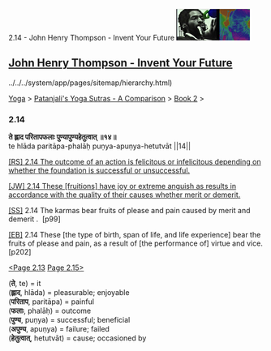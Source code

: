 2.14 - John Henry Thompson - Invent Your Future [![John Henry Thompson - Invent Your Future](../../../_/rsrc/1329567069254/config/customLogo.gif-revision=6.png)](../../../index.html)

[John Henry Thompson - Invent Your Future](../../../index.html)
---------------------------------------------------------------

../../../system/app/pages/sitemap/hierarchy.html)
    

[Yoga](../../../yoga.html)‎ > ‎[Patanjali's Yoga Sutras - A Comparison](../../patanjani.html)‎ > ‎[Book 2](../book-2.html)‎ > ‎

### 2.14

**ते ह्लाद परितापफलाः पुण्यापुण्यहेतुत्वात् ॥१४॥**  
te hlāda paritāpa-phalāḥ puṇya-apuṇya-hetutvāt ||14||  
  
  
[\[RS\] 2.14 The outcome of an action is felicitous or infelicitous depending on whether the foundation is successful or unsuccessful.](http://www.ashtangayoga.info/philosophy/yoga-sutra-patanjali/chapter-2/item/hlada-paritapa-phalah-punya-apunya-hetutvat/)  
  
[\[JW\] 2.14 These \[fruitions\] have joy or extreme anguish as results in accordance with the quality of their causes whether merit or demerit.](http://books.google.com/books?id=YzFImjtOxUwC&pg=PA131&ci=124%2C864%2C726%2C98&source=bookclip)  
  
[\[SS\]](http://www.amazon.com/Yoga-Sutras-Patanjali-Commentary-Satchidananda/dp/0932040381) 2.14 The karmas bear fruits of please and pain caused by merit and demerit .  \[p99\]  
  
[\[EB\]](http://www.amazon.com/Yoga-Sutras-Patanjali-Translation-Commentary/dp/0865477361/ref=sr_1_1?ie=UTF8&s=books&qid=1250508322&sr=1-1) 2.14 These \[the type of birth, span of life, and life experience\] bear the fruits of please and pain, as a result of \[the performance of\] virtue and vice. \[p202\]  
  
[<Page 2.13](213.html)  [Page 2.15>](215.html)  
  
  
  

(**ते**, te) = it  
(**ह्लाद**, hlāda) = pleasurable; enjoyable  
(**परिताप**, paritāpa) = painful  
(**फलाः**, phalāḥ) = outcome  
(**पुण्य**, puṇya) = successful; beneficial  
(**अपुण्य**, apuṇya) = failure; failed  
(**हेतुत्वात्**, hetutvāt) = cause; occasioned by

